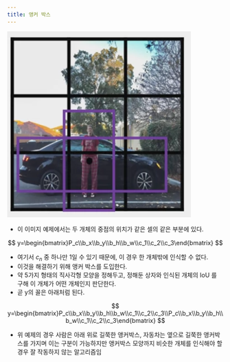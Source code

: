 ```yaml
---
title: 앵커 박스
---
```


![](/assets/5a049202-4290-4048-abac-a57969b924c8.png)

- 이 이미지 예제에서는 두 개체의 중점의 위치가 같은 셀의 같은 부분에 있다.

$$
y=\begin{bmatrix}P_c\\b_x\\b_y\\b_h\\b_w\\c_1\\c_2\\c_3\end{bmatrix}
$$

- 여기서 $c_n$ 중 하나만 1일 수 있기 때문에, 이 경우 한 개체밖에 인식할 수 없다.
- 이것을 해결하기 위해 앵커 박스를 도입한다.
- 약 5가지 형태의 직사각형 모양을 정해두고, 정해둔 상자와 인식된 개체의 IoU 를 구해 이 개체가 어떤 개체인지 판단한다.
- 곧 y의 꼴은 아래처럼 된다.

$$
y=\begin{bmatrix}P_c\\b_x\\b_y\\b_h\\b_w\\c_1\\c_2\\c_3\\P_c\\b_x\\b_y\\b_h\\b_w\\c_1\\c_2\\c_3\end{bmatrix}
$$

- 위 예제의 경우 사람은 아래 위로 길쭉한 앵커박스, 자동차는 옆으로 길쭉한 앵커박스를 가지며 이는 구분이 가능하지만 앵커박스 모양까지 비슷한 개체를 인식해야 할 경우 잘 작동하지 않는 알고리즘임